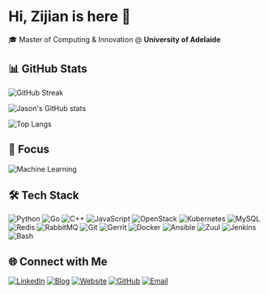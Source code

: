 # Hi, Zijian is here 👋
🎓 Master of Computing & Innovation @ **University of Adelaide**

## 📊 GitHub Stats
![GitHub Streak](https://streak-stats.demolab.com?user=guozijn&theme=default)

![Jason's GitHub stats](https://github-readme-stats.vercel.app/api?username=guozijn&show_icons=true&theme=default)

![Top Langs](https://github-readme-stats.vercel.app/api/top-langs/?username=guozijn&layout=compact&theme=default)
## 🎯 Focus
![Machine Learning](https://img.shields.io/badge/Machine%20Learning-EE4C2C?logo=pytorch&logoColor=white)

## 🛠 Tech Stack
![Python](https://img.shields.io/badge/-Python-3776AB?logo=python&logoColor=white)
![Go](https://img.shields.io/badge/Go-00ADD8?logo=go&logoColor=white)
![C++](https://img.shields.io/badge/-C++-00599C?logo=cplusplus&logoColor=white)
![JavaScript](https://img.shields.io/badge/-JavaScript-F7DF1E?logo=javascript&logoColor=black)
![OpenStack](https://img.shields.io/badge/OpenStack-F01742?logo=openstack&logoColor=white)
![Kubernetes](https://img.shields.io/badge/Kubernetes-326CE5?logo=kubernetes&logoColor=white)
![MySQL](https://img.shields.io/badge/MySQL-4479A1?logo=mysql&logoColor=white)
![Redis](https://img.shields.io/badge/Redis-DC382D?logo=redis&logoColor=white)
![RabbitMQ](https://img.shields.io/badge/RabbitMQ-FF6600?logo=rabbitmq&logoColor=white)
![Git](https://img.shields.io/badge/Git-F05032?logo=git&logoColor=white)
![Gerrit](https://img.shields.io/badge/Gerrit-EEEEEE?logo=gerrit&logoColor=black)
![Docker](https://img.shields.io/badge/Docker-2496ED?logo=docker&logoColor=white)
![Ansible](https://img.shields.io/badge/Ansible-EE0000?logo=ansible&logoColor=white)
![Zuul](https://img.shields.io/badge/Zuul-FF6F00?logo=openstack&logoColor=white)
![Jenkins](https://img.shields.io/badge/Jenkins-D24939?logo=jenkins&logoColor=white)
![Bash](https://img.shields.io/badge/Bash-4EAA25?logo=gnubash&logoColor=white)

## 🌐 Connect with Me
[![LinkedIn](https://img.shields.io/badge/-LinkedIn-0A66C2?logo=linkedin&logoColor=white)](https://www.linkedin.com/in/guozijn)
[![Blog](https://img.shields.io/badge/-Blog-4CAF50?logo=jekyll&logoColor=white)](https://guozijn.github.io)
[![Website](https://img.shields.io/badge/-Website-FF5722?logo=googlechrome&logoColor=white)](https://zijianguo.com)
[![GitHub](https://img.shields.io/badge/-GitHub-181717?logo=github&logoColor=white)](https://github.com/guozijn)
[![Email](https://img.shields.io/badge/Email-guozijn@gmail.com-D14836?logo=gmail&logoColor=white)](mailto:guozijn@gmail.com)

<!--
**guozijn/guozijn** is a ✨ _special_ ✨ repository because its `README.md` (this file) appears on your GitHub profile.

Here are some ideas to get you started:

- 🔭 I’m currently working on ...
- 🌱 I’m currently learning ...
- 👯 I’m looking to collaborate on ...
- 🤔 I’m looking for help with ...
- 💬 Ask me about ...
- 📫 How to reach me: ...
- 😄 Pronouns: ...
- ⚡ Fun fact: ...
-->
